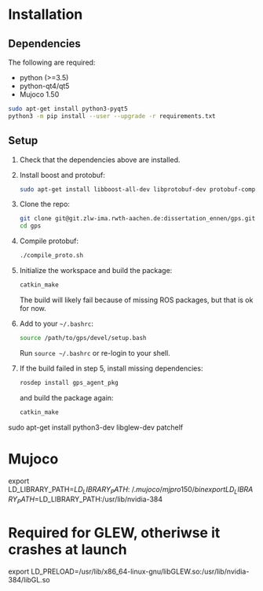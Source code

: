 # Installation

## Dependencies

The following are required:

* python (>=3.5)
* python-qt4/qt5
* Mujoco 1.50

```sh
sudo apt-get install python3-pyqt5
python3 -m pip install --user --upgrade -r requirements.txt
```

## Setup

1. Check that the dependencies above are installed.

2. Install boost and protobuf:
   ```bash
   sudo apt-get install libboost-all-dev libprotobuf-dev protobuf-compiler python-protobuf
   ```

3. Clone the repo:
   ```bash
   git clone git@git.zlw-ima.rwth-aachen.de:dissertation_ennen/gps.git
   cd gps
   ```

4. Compile protobuf:
   ```bash
   ./compile_proto.sh
   ```
5. Initialize the workspace and build the package:
   ```bash
   catkin_make
   ```
   The build will likely fail because of missing ROS packages, but that is ok for now.

6. Add to your `~/.bashrc`:
   ```bash
   source /path/to/gps/devel/setup.bash
   ```
   Run `source ~/.bashrc` or re-login to your shell.

7. If the build failed in step 5, install missing dependencies:
   ```bash
   rosdep install gps_agent_pkg
   ```
   and build the package again:
   ```bash
   catkin_make
   ```

sudo apt-get install python3-dev libglew-dev patchelf

# Mujoco
export LD_LIBRARY_PATH=$LD_LIBRARY_PATH:~/.mujoco/mjpro150/bin
export LD_LIBRARY_PATH=$LD_LIBRARY_PATH:/usr/lib/nvidia-384
# Required for GLEW, otheriwse it crashes at launch
export LD_PRELOAD=/usr/lib/x86_64-linux-gnu/libGLEW.so:/usr/lib/nvidia-384/libGL.so